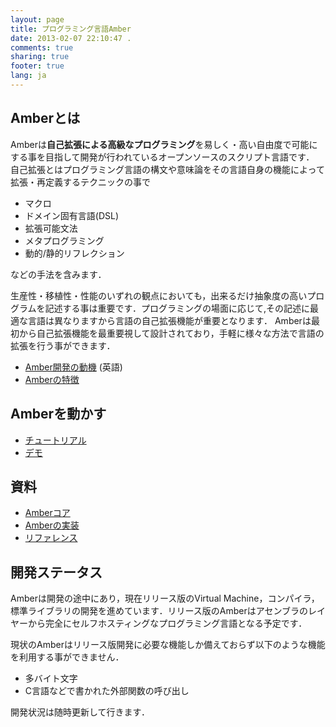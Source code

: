 ```yaml
---
layout: page
title: プログラミング言語Amber
date: 2013-02-07 22:10:47 .
comments: true
sharing: true
footer: true
lang: ja
---
```


Amberとは
---------
Amberは**自己拡張による高級なプログラミング**を易しく・高い自由度で可能にする事を目指して開発が行われているオープンソースのスクリプト言語です．
自己拡張とはプログラミング言語の構文や意味論をその言語自身の機能によって拡張・再定義するテクニックの事で

* マクロ
* ドメイン固有言語(DSL)
* 拡張可能文法
* メタプログラミング
* 動的/静的リフレクション

などの手法を含みます．

生産性・移植性・性能のいずれの観点においても，出来るだけ抽象度の高いプログラムを記述する事は重要です．プログラミングの場面に応じて,その記述に最適な言語は異なりますから言語の自己拡張機能が重要となります．
Amberは最初から自己拡張機能を最重要視して設計されており，手軽に様々な方法で言語の拡張を行う事ができます．

* [Amber開発の動機](blog/motivation.html) (英語)
* [Amberの特徴](feature.html)

Amberを動かす
-------------

* [チュートリアル](tutorial/)
* [デモ](tutorial/demo.html)

資料
-----------

* [Amberコア](implementation/amber-core.html)
* [Amberの実装](implementation/)
* [リファレンス](reference/)

開発ステータス
--------------
Amberは開発の途中にあり，現在リリース版のVirtual Machine，コンパイラ，標準ライブラリの開発を進めています．リリース版のAmberはアセンブラのレイヤーから完全にセルフホスティングなプログラミング言語となる予定です．

現状のAmberはリリース版開発に必要な機能しか備えておらず以下のような機能を利用する事ができません．

* 多バイト文字
* C言語などで書かれた外部関数の呼び出し

開発状況は随時更新して行きます．
